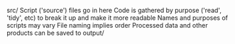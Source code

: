 src/
Script ('source') files go in here
Code is gathered by purpose ('read', 'tidy', etc) to break it up and make it more readable
Names and purposes of scripts may vary
File naming implies order
Processed data and other products can be saved to output/